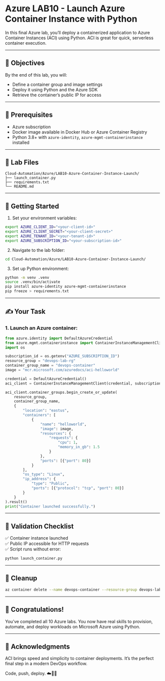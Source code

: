# Azure LAB10 - Launch Azure Container Instance with Python

In this final Azure lab, you’ll deploy a containerized application to Azure Container Instances (ACI) using Python. ACI is great for quick, serverless container execution.

---

## 🎯 Objectives

By the end of this lab, you will:
- Define a container group and image settings
- Deploy it using Python and the Azure SDK
- Retrieve the container’s public IP for access

---

## 🧰 Prerequisites

- Azure subscription
- Docker image available in Docker Hub or Azure Container Registry
- Python 3.8+ with `azure-identity`, `azure-mgmt-containerinstance` installed

---

## 📁 Lab Files

```
Cloud-Automation/Azure/LAB10-Azure-Container-Instance-Launch/
├── launch_container.py
├── requirements.txt
└── README.md
```

---

## 🚀 Getting Started

1. Set your environment variables:
```bash
export AZURE_CLIENT_ID="<your-client-id>"
export AZURE_CLIENT_SECRET="<your-client-secret>"
export AZURE_TENANT_ID="<your-tenant-id>"
export AZURE_SUBSCRIPTION_ID="<your-subscription-id>"
```

2. Navigate to the lab folder:
```bash
cd Cloud-Automation/Azure/LAB10-Azure-Container-Instance-Launch/
```

3. Set up Python environment:
```bash
python -m venv .venv
source .venv/bin/activate
pip install azure-identity azure-mgmt-containerinstance
pip freeze > requirements.txt
```

---

## ✍️ Your Task

### 1. Launch an Azure container:
```python
from azure.identity import DefaultAzureCredential
from azure.mgmt.containerinstance import ContainerInstanceManagementClient
import os

subscription_id = os.getenv("AZURE_SUBSCRIPTION_ID")
resource_group = "devops-lab-rg"
container_group_name = "devops-container"
image = "mcr.microsoft.com/azuredocs/aci-helloworld"

credential = DefaultAzureCredential()
aci_client = ContainerInstanceManagementClient(credential, subscription_id)

aci_client.container_groups.begin_create_or_update(
    resource_group,
    container_group_name,
    {
        "location": "eastus",
        "containers": [
            {
                "name": "helloworld",
                "image": image,
                "resources": {
                    "requests": {
                        "cpu": 1,
                        "memory_in_gb": 1.5
                    }
                },
                "ports": [{"port": 80}]
            }
        ],
        "os_type": "Linux",
        "ip_address": {
            "type": "Public",
            "ports": [{"protocol": "tcp", "port": 80}]
        }
    }
).result()
print("Container launched successfully.")
```

---

## 🧪 Validation Checklist

✅ Container instance launched  
✅ Public IP accessible for HTTP requests  
✅ Script runs without error:
```bash
python launch_container.py
```

---

## 🧹 Cleanup
```bash
az container delete --name devops-container --resource-group devops-lab-rg --yes
```

---

## 🎉 Congratulations!
You’ve completed all 10 Azure labs. You now have real skills to provision, automate, and deploy workloads on Microsoft Azure using Python.

---

## 🙏 Acknowledgments
ACI brings speed and simplicity to container deployments. It’s the perfect final step in a modern DevOps workflow.

Code, push, deploy. ☁️🐳🐍

